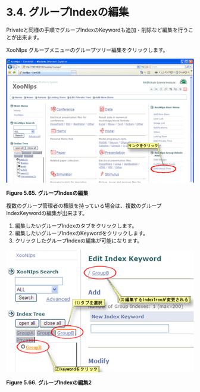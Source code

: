 # 3.4. グループIndexの編集

Privateと同様の手順でグループIndexのKeywordも追加・削除など編集を行うことが出来ます。

XooNIps グループメニューのグループツリー編集をクリックします。

![Edit a group index.](../../../.gitbook/assets/xoonips-operate60%20%281%29.png)

**Figure 5.65.**  **グループIndexの編集**



複数のグループ管理者の権限を持っている場合は、複数のグループIndexKeywordの編集が出来ます。

1. 編集したいグループIndexのタブをクリックします。
2. 編集したいグループIndexのKeywordをクリックします。
3. クリックしたグループIndexの編集が可能になります。

![Edit a group index 2](../../../.gitbook/assets/xoonips-operate61%20%281%29.png)

**Figure 5.66.**  **グループIndexの編集2**


